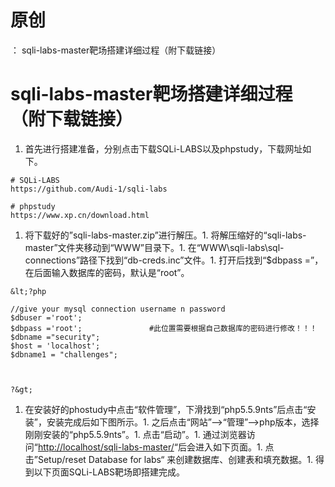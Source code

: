 # 原创
：  sqli-labs-master靶场搭建详细过程（附下载链接）

# sqli-labs-master靶场搭建详细过程（附下载链接）
1. 首先进行搭建准备，分别点击下载SQLi-LABS以及phpstudy，下载网址如下。
```
# SQLi-LABS
https://github.com/Audi-1/sqli-labs
```

```
# phpstudy
https://www.xp.cn/download.html
```
1. 将下载好的”sqli-labs-master.zip”进行解压。1. 将解压缩好的“sqli-labs-master”文件夹移动到“WWW”目录下。1. 在“WWW\sqli-labs\sql-connections”路径下找到“db-creds.inc”文件。1. 打开后找到“$dbpass =”，在后面输入数据库的密码，默认是“root”。
```
&lt;?php

//give your mysql connection username n password
$dbuser ='root';
$dbpass ='root';               #此位置需要根据自己数据库的密码进行修改！！！
$dbname ="security";
$host = 'localhost';
$dbname1 = "challenges";



?&gt;
```
1. 在安装好的phostudy中点击“软件管理”，下滑找到“php5.5.9nts”后点击“安装”，安装完成后如下图所示。1. 之后点击“网站”--&gt;“管理”--&gt;php版本，选择刚刚安装的“php5.5.9nts”。1. 点击“启动”。1. 通过浏览器访问“[http://localhost/sqli-labs-master/](http://localhost/sqli-labs-master/)“后会进入如下页面。1. 点击”Setup/reset Database for labs“ 来创建数据库、创建表和填充数据。1. 得到以下页面SQLi-LABS靶场即搭建完成。